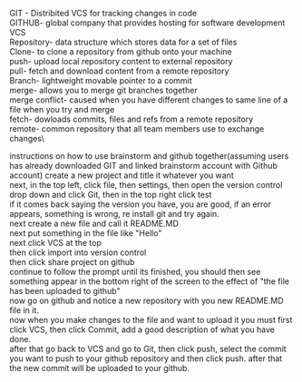GIT  - Distribited VCS for tracking changes in code\
GITHUB- global company that provides hosting for software development VCS\
Repository- data structure which stores data for a set of files\
Clone- to clone a repository from github onto your machine\
push- upload local repository content to external repository\
pull- fetch and download content from a remote repository\
Branch- lightweight movable pointer to a commit\
merge- allows you to merge git branches together\
merge conflict- caused when you have different changes to same line of a file when you try and merge\
fetch- dowloads commits, files and refs from a remote repository\
remote- common repository that all team members use to exchange changes\

instructions on how to use brainstorm and github together(assuming users has already downloaded GIT and linked brainstorm account with Github account)
create a new project and title it whatever you want\
next, in the top left, click file, then settings, then open the version control drop down and click Git, then in the top right click test\
if it comes back saying the version you have, you are good, if an error appears, something is wrong, re install git and try again.\
 next create a new file and call it README.MD\
next put something in the file like "Hello"\
next click VCS at the top\
then click import into version control\
then click share project on github\
continue to follow the prompt until its finished, you should then see something appear in the bottom right of the screen to the effect of "the file has been uploaded to github"\
now go on github and notice a new repository with you new README.MD file in it.\
now when you make changes to the file and want to upload it you must first click VCS, then click Commit, add a good description of what you have done.\
after that go back to VCS and go to Git, then click push, select the commit you want to push to your github repository and then click push. after that the new commit will be uploaded to your github.

